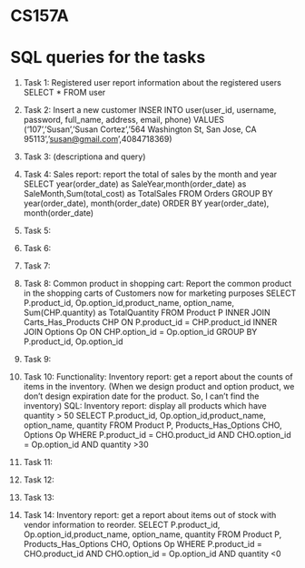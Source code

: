 # CS157A
# SQL queries for the tasks
1. Task 1: Registered user report information about the registered users
           SELECT * FROM user
           
2. Task 2: Insert a new customer
           INSER INTO user(user_id, username, password, full_name, address, email, phone)
           VALUES (‘107’,’Susan’,’Susan Cortez’,’564 Washington St, San Jose, CA 95113’,’susan@gmail.com’,4084718369)

3. Task 3: (descriptiona and query)

4. Task 4: Sales report: report the total of sales by the month and year
           SELECT  year(order_date) as SaleYear,month(order_date) as SaleMonth,Sum(total_cost) as TotalSales
           FROM Orders
           GROUP BY year(order_date), month(order_date)
           ORDER BY year(order_date), month(order_date)
           
5. Task 5:
6. Task 6:
7. Task 7:
8. Task 8: Common product in shopping cart: Report the common product in the shopping carts of Customers now for marketing purposes
          SELECT P.product_id, Op.option_id,product_name, option_name, Sum(CHP.quantity) as TotalQuantity
          FROM Product P
	             INNER JOIN Carts_Has_Products CHP ON P.product_id = CHP.product_id
               INNER JOIN Options Op ON CHP.option_id = Op.option_id
          GROUP BY P.product_id, Op.option_id
          
9. Task 9:

10. Task 10: Functionality: Inventory report: get a report about the counts of items in the inventory.
(When we design product and option product, we don’t design expiration date for the product. So, I can’t find the inventory)
SQL: Inventory report: display all products which have quantity > 50 
          SELECT P.product_id, Op.option_id,product_name, option_name, quantity
          FROM Product P,
	             Products_Has_Options CHO,
	             Options Op 
          WHERE P.product_id = CHO.product_id AND CHO.option_id = Op.option_id AND quantity >30
11. Task 11:
12. Task 12:
13. Task 13:

14. Task 14: Inventory report: get a report about items out of stock with vendor information to reorder.
          SELECT P.product_id, Op.option_id,product_name, option_name, quantity
          FROM Product P,
	             Products_Has_Options CHO,
               Options Op 
          WHERE P.product_id = CHO.product_id AND CHO.option_id = Op.option_id AND quantity <0








